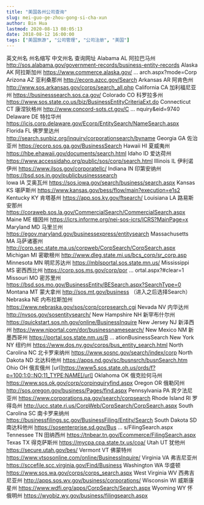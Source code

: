 ```yaml
---
title: "美国各州公司查询"
slug: mei-guo-ge-zhou-gong-si-cha-xun
author: Bin Hua
lastmod: 2020-08-13 08:05:13
date: 2018-08-12 16:00:00
tags: ["美国旅游", "公司管理", "公司注册", "美国"]
---
```


英文州名      州名缩写             中文州名              查询网址
Alabama         AL               阿拉巴马州           http://sos.alabama.gov/government-records/business-entity-records
Alaska                    AK               阿拉斯加州         https://www.commerce.alaska.gov/ ... arch.aspx?mode=Corp
Arizona                AZ                亚利桑那州           http://ecorp.azcc.gov/Search
Arkansas               AR                阿肯色州             http://www.sos.arkansas.gov/corps/search_all.php
California             CA                加利福尼亚州         https://businesssearch.sos.ca.gov/
Colorado               CO                科罗拉多州           https://www.sos.state.co.us/biz/BusinessEntityCriteriaExt.do
Connecticut           CT                康涅狄格州           http://www.concord-sots.ct.gov/C ... nquiry&eid=9740
Delaware              DE                特拉华州             https://icis.corp.delaware.gov/Ecorp/EntitySearch/NameSearch.aspx
Florida               FL                佛罗里达州           http://search.sunbiz.org/inquiry/corporationsearch/byname
Georgia               GA                佐治亚州             https://ecorp.sos.ga.gov/BusinessSearch
Hawaii                 HI                夏威夷州             https://hbe.ehawaii.gov/documents/search.html
Idaho                 ID                爱达荷州             https://www.accessidaho.org/public/sos/corp/search.html
Illinois               IL                伊利诺伊州           https://www.ilsos.gov/corporatellc/
Indiana                IN                印第安纳州           https://bsd.sos.in.gov/publicbusinesssearch   
Iowa                   IA                艾奥瓦州             https://sos.iowa.gov/search/business/search.aspx
Kansas                 KS                堪萨斯州             https://www.kansas.gov/bess/flow/main?execution=e1s2
Kentucky               KY                肯塔基州             https://app.sos.ky.gov/ftsearch/ 
Louisiana              LA                路易斯安那州         https://coraweb.sos.la.gov/CommercialSearch/CommercialSearch.aspx
Maine                  ME                缅因州               https://icrs.informe.org/nei-sos-icrs/ICRS?MainPage=x 
Maryland               MD                马里兰州             https://egov.maryland.gov/businessexpress/entitysearch
Massachusetts    MA                马萨诸塞州           http://corp.sec.state.ma.us/corpweb/CorpSearch/CorpSearch.aspx 
Michigan         MI                密歇根州             http://www.dleg.state.mi.us/bcs_corp/sr_corp.asp
Minnesota        MN                明尼苏达州           https://mblsportal.sos.state.mn.us/
Mississippi      MS                密西西比州           https://corp.sos.ms.gov/corp/por ... ortal.aspx?#clear=1
Missouri         MO                密苏里州             https://bsd.sos.mo.gov/BusinessEntity/BESearch.aspx?SearchType=0 
Montana          MT                蒙大拿州             http://sos.mt.gov/business （进入之后选择Search）
Nebraska         NE                内布拉斯加州         https://www.nebraska.gov/sos/corp/corpsearch.cgi
Nevada                 NV                内华达州             http://nvsos.gov/sosentitysearch/
New Hampshire         NH                新罕布什尔州         https://quickstart.sos.nh.gov/online/BusinessInquire
New Jersey         NJ                新泽西州             https://www.njportal.com/dor/businessnamesearch/
New Mexico         NM                新墨西哥州             https://portal.sos.state.nm.us/B ... ationBusinessSearch
New York         NY                纽约州               https://www.dos.ny.gov/corps/bus_entity_search.html
North Carolina   NC                北卡罗来纳州         https://www.sosnc.gov/search/index/corp
North Dakota         ND                北达科他州           https://apps.nd.gov/sc/busnsrch/busnSearch.htm
Ohio                  OH                俄亥俄州             [url]https://www5.sos.state.oh.us/ords/f?p=100:1:0::NO:11_TYPE:NAME[/url]
Oklahoma         OK                俄克拉何马州         https://www.sos.ok.gov/corp/corpinquiryfind.aspx
Oregon                 OR                俄勒冈州             http://sos.oregon.gov/business/Pages/find.aspx
Pennsylvania          PA                宾夕法尼亚州         https://www.corporations.pa.gov/search/corpsearch
Rhode Island          RI                罗得岛州             http://ucc.state.ri.us/CorpWeb/CorpSearch/CorpSearch.aspx
South Carolina         SC                南卡罗来纳州         https://businessfilings.sc.gov/BusinessFiling/Entity/Search 
South Dakota         SD                南达科他州           https://sosenterprise.sd.gov/Bus ... s/FilingSearch.aspx 
Tennessee         TN                田纳西州             https://tnbear.tn.gov/Ecommerce/FilingSearch.aspx
Texas                 TX                得克萨斯州           https://mycpa.cpa.state.tx.us/coa/
Utah                 UT                犹他州               https://secure.utah.gov/bes/
Vermont            VT                佛蒙特州             https://www.vtsosonline.com/online/BusinessInquire/
Virginia            VA                弗吉尼亚州           https://sccefile.scc.virginia.gov/Find/Business
Washington         WA                华盛顿               https://www.sos.wa.gov/corps/corps_search.aspx
West Virginia         WV                西弗吉尼亚州         http://apps.sos.wv.gov/business/corporations/
Wisconsin         WI                威斯康星州           https://www.wdfi.org/apps/CorpSearch/Search.aspx
Wyoming                 WY                怀俄明州             https://wyobiz.wy.gov/business/filingsearch.aspx